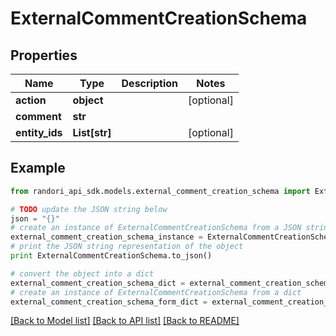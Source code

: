 # ExternalCommentCreationSchema


## Properties

Name | Type | Description | Notes
------------ | ------------- | ------------- | -------------
**action** | **object** |  | [optional] 
**comment** | **str** |  | 
**entity_ids** | **List[str]** |  | [optional] 

## Example

```python
from randori_api_sdk.models.external_comment_creation_schema import ExternalCommentCreationSchema

# TODO update the JSON string below
json = "{}"
# create an instance of ExternalCommentCreationSchema from a JSON string
external_comment_creation_schema_instance = ExternalCommentCreationSchema.from_json(json)
# print the JSON string representation of the object
print ExternalCommentCreationSchema.to_json()

# convert the object into a dict
external_comment_creation_schema_dict = external_comment_creation_schema_instance.to_dict()
# create an instance of ExternalCommentCreationSchema from a dict
external_comment_creation_schema_form_dict = external_comment_creation_schema.from_dict(external_comment_creation_schema_dict)
```
[[Back to Model list]](../README.md#documentation-for-models) [[Back to API list]](../README.md#documentation-for-api-endpoints) [[Back to README]](../README.md)



